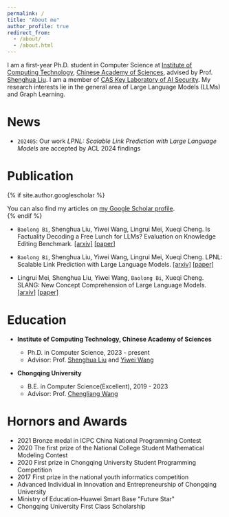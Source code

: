 ```yaml
---
permalink: /
title: "About me"
author_profile: true
redirect_from: 
  - /about/
  - /about.html
---
```


I am a first-year Ph.D. student in Computer Science at [Institute of Computing Technology](http://www.ict.ac.cn), [Chinese Academy of Sciences](https://www.cas.cn), advised by Prof. [Shenghua Liu](https://shenghua-liu.github.io). I am a member of [CAS Key Laboratory of AI Security](https://ict.cas.cn/jssgk/zzjg/kyxt/sjzn/js/). My research interests lie in the general area of Large Language Models (LLMs) and Graph Learning.

News
======
- `202405`: Our work *LPNL: Scalable Link Prediction with Large Language Models* are accepted by ACL 2024 findings

Publication
======
{% if site.author.googlescholar %}
  <div class="wordwrap">You can also find my articles on <a href="{{site.author.googlescholar}}">my Google Scholar profile</a>.</div>
{% endif %}

<div class='paper-box-text' markdown="1">

-	`Baolong Bi`, Shenghua Liu, Yiwei Wang, Lingrui Mei, Xueqi Cheng. Is Factuality Decoding a Free Lunch for LLMs? Evaluation on Knowledge Editing Benchmark.
[[arxiv]](https://arxiv.org/abs/2404.00216) [[paper]](https://arxiv.org/pdf/2404.00216.pdf)

-	`Baolong Bi`, Shenghua Liu, Yiwei Wang, Lingrui Mei, Xueqi Cheng. LPNL: Scalable Link Prediction with Large Language Models.
[[arxiv]](https://arxiv.org/abs/2401.13227) [[paper]](https://arxiv.org/pdf/2401.13227.pdf)

-	Lingrui Mei, Shenghua Liu, Yiwei Wang, `Baolong Bi`, Xueqi Cheng. SLANG: New Concept Comprehension of Large Language Models.
[[arxiv]](https://arxiv.org/abs/2401.12585) [[paper]](https://arxiv.org/pdf/2401.12585.pdf) 

</div>
 

Education
======
- **Institute of Computing Technology, Chinese Academy of Sciences**

  - Ph.D. in Computer Science, 2023 - present
  - Advisor: Prof. [Shenghua Liu](https://shenghua-liu.github.io) and [Yiwei Wang](https://wangywust.github.io/)
 
- **Chongqing University**

  - B.E. in Computer Science(Excellent), 2019 - 2023
  - Advisor: Prof. [Chengliang Wang](http://www.cs.cqu.edu.cn/info/1352/4177.htm)

Hornors and Awards
======
  - 2021 Bronze medal in ICPC China National Programming Contest
  - 2020 The first prize of the National College Student Mathematical Modeling Contest
  - 2020 First prize in Chongqing University Student Programming Competition
  - 2017 First prize in the national youth informatics competition
  - Advanced Individual in Innovation and Entrepreneurship of Chongqing University
  - Ministry of Education-Huawei Smart Base "Future Star"
  - Chongqing University First Class Scholarship
